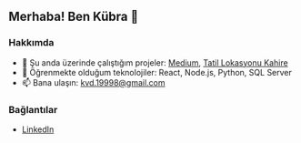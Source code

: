 ## Merhaba! Ben Kübra 👋

### Hakkımda
- 🔭 Şu anda üzerinde çalıştığım projeler: [Medium](https://kubraucarr.github.io/Medium/), [Tatil Lokasyonu Kahire](https://kubraucarr.github.io/Kahire/)
- 🌱 Öğrenmekte olduğum teknolojiler: React, Node.js, Python, SQL Server
- 📫 Bana ulaşın: [kvd.19998@gmail.com](kvd.19998@gmail.com)

### Bağlantılar
- [LinkedIn](https://www.linkedin.com/in/k%C3%BCbra-u%C3%A7ar-6759672a0/)

